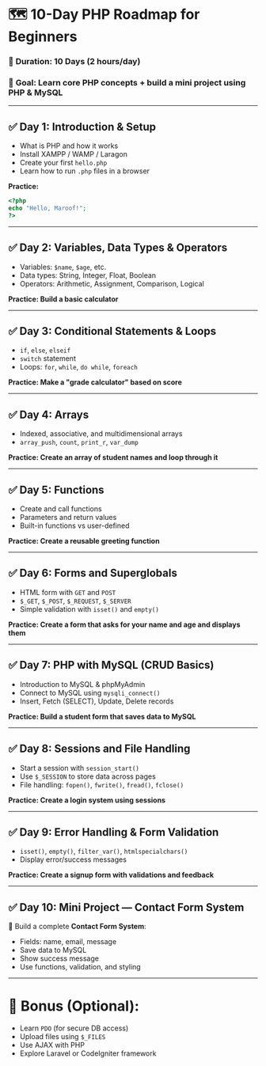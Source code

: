 # 🗺️ **10-Day PHP Roadmap for Beginners**

### 📅 **Duration**: 10 Days (2 hours/day)

### 🎯 **Goal**: Learn core PHP concepts + build a mini project using PHP & MySQL

---

## ✅ **Day 1: Introduction & Setup**

* What is PHP and how it works
* Install XAMPP / WAMP / Laragon
* Create your first `hello.php`
* Learn how to run `.php` files in a browser

**Practice:**

```php
<?php
echo "Hello, Maroof!";
?>
```

---

## ✅ **Day 2: Variables, Data Types & Operators**

* Variables: `$name`, `$age`, etc.
* Data types: String, Integer, Float, Boolean
* Operators: Arithmetic, Assignment, Comparison, Logical

**Practice: Build a basic calculator**

---

## ✅ **Day 3: Conditional Statements & Loops**

* `if`, `else`, `elseif`
* `switch` statement
* Loops: `for`, `while`, `do while`, `foreach`

**Practice: Make a "grade calculator" based on score**

---

## ✅ **Day 4: Arrays**

* Indexed, associative, and multidimensional arrays
* `array_push`, `count`, `print_r`, `var_dump`

**Practice: Create an array of student names and loop through it**

---

## ✅ **Day 5: Functions**

* Create and call functions
* Parameters and return values
* Built-in functions vs user-defined

**Practice: Create a reusable greeting function**

---

## ✅ **Day 6: Forms and Superglobals**

* HTML form with `GET` and `POST`
* `$_GET`, `$_POST`, `$_REQUEST`, `$_SERVER`
* Simple validation with `isset()` and `empty()`

**Practice: Create a form that asks for your name and age and displays them**

---

## ✅ **Day 7: PHP with MySQL (CRUD Basics)**

* Introduction to MySQL & phpMyAdmin
* Connect to MySQL using `mysqli_connect()`
* Insert, Fetch (SELECT), Update, Delete records

**Practice: Build a student form that saves data to MySQL**

---

## ✅ **Day 8: Sessions and File Handling**

* Start a session with `session_start()`
* Use `$_SESSION` to store data across pages
* File handling: `fopen()`, `fwrite()`, `fread()`, `fclose()`

**Practice: Create a login system using sessions**

---

## ✅ **Day 9: Error Handling & Form Validation**

* `isset()`, `empty()`, `filter_var()`, `htmlspecialchars()`
* Display error/success messages

**Practice: Create a signup form with validations and feedback**

---

## ✅ **Day 10: Mini Project — Contact Form System**

🔧 Build a complete **Contact Form System**:

* Fields: name, email, message
* Save data to MySQL
* Show success message
* Use functions, validation, and styling

---

# 🎁 **Bonus (Optional):**

* Learn `PDO` (for secure DB access)
* Upload files using `$_FILES`
* Use AJAX with PHP
* Explore Laravel or CodeIgniter framework


